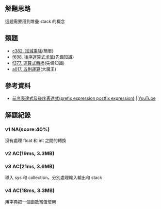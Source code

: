 ## 解題思路

這題需要用到堆疊 stack 的概念 

## 類題
- [c382. 加減乘除](https://zerojudge.tw/ShowProblem?problemid=c382)(簡單)
- [f698. 後序運算式求值](https://zerojudge.tw/ShowProblem?problemid=f698)(先備知識)
- [f377. 運算式轉換](https://zerojudge.tw/ShowProblem?problemid=f377)(先備知識)
- [a017. 五則運算](https://zerojudge.tw/ShowProblem?problemid=a017)(大魔王)

## 參考資料
- [前序表達式及後序表達式(prefix expression postfix expression)](https://www.youtube.com/watch?v=ms2Lrz6l34s) | [YouTube](https://www.youtube.com/)

## 解題紀錄
### v1 NA(score:40%)
沒有處理 float 和 int 之間的轉換

### v2 AC(19ms, 3.3MB)

### v3 AC(21ms, 3.6MB)
導入 sys 和 collection，分別處理輸入輸出和 stack

### v4 AC(18ms, 3.3MB)
用字典把一個函數當值使用